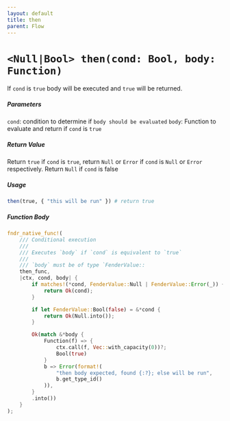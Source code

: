 ```yaml
---
layout: default
title: then
parent: Flow
---
```


# `<Null|Bool> then(cond: Bool, body: Function)`
If `cond` is `true` body will be executed and `true` will be returned.

##### Parameters
`cond`: condition to determine if `body should be evaluated`
`body`: Function to evaluate and return if `cond` is `true`

##### Return Value
Return `true` if `cond` is `true`, return `Null` or `Error` if `cond` is `Null` or `Error` respectively. Return `Null` if `cond` is false

##### Usage
```r
then(true, { "this will be run" }) # return true
```

##### Function Body
```rust
fndr_native_func!(
    /// Conditional execution
    ///
    /// Executes `body` if `cond` is equivalent to `true`
    ///
    /// `body` must be of type `FenderValue::
    then_func,
    |ctx, cond, body| {
        if matches!(*cond, FenderValue::Null | FenderValue::Error(_)) {
            return Ok(cond);
        }

        if let FenderValue::Bool(false) = &*cond {
            return Ok(Null.into());
        }

        Ok(match &*body {
            Function(f) => {
                ctx.call(f, Vec::with_capacity(0))?;
                Bool(true)
            }
            b => Error(format!(
                "then body expected, found {:?}; else will be run",
                b.get_type_id()
            )),
        }
        .into())
    }
);
```
